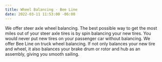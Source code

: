 ```yaml
---
title: Wheel Balancing - Bee Line
date: 2022-03-11 11:53:00 -06:00
---
```


We offer steer axle wheel balancing. The best possible way to get the most miles out of your steer axle tires is by spin balancing your new tires. You would never put new tires on your passenger car without balancing. We offer Bee Line on truck wheel balancing.  If not only balances your new tire and wheel, it also balances your brake drum or rotor and hub as an assembly, giving you smooth sailing.
